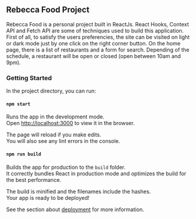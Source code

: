 ## Rebecca Food Project

Rebecca Food is a personal project built in ReactJs. React Hooks, Context API and Fetch API are some of techniques used to build this application.
First of all, to satisfy the users preferencies, the site can be visited on light or dark mode just by one click on the right corner button.
On the home page, there is a list of restaurants and a form for search. Depending of the schedule, a restaurant will be open or closed (open between 10am and 9pm).






### Getting Started

In the project directory, you can run:

#### `npm start`

Runs the app in the development mode.\
Open [http://localhost:3000](http://localhost:3000) to view it in the browser.

The page will reload if you make edits.\
You will also see any lint errors in the console.

#### `npm run build`

Builds the app for production to the `build` folder.\
It correctly bundles React in production mode and optimizes the build for the best performance.

The build is minified and the filenames include the hashes.\
Your app is ready to be deployed!

See the section about [deployment](https://facebook.github.io/create-react-app/docs/deployment) for more information.
